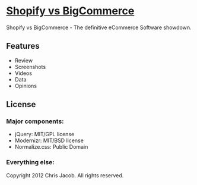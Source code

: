 # [Shopify vs BigCommerce](http://chrisjacob.github.com/shopify-vs-bigcommerce/)

Shopify vs BigCommerce - The definitive eCommerce Software showdown.

## Features

* Review
* Screenshots
* Videos
* Data
* Opinions

## License

### Major components:

* jQuery: MIT/GPL license
* Modernizr: MIT/BSD license
* Normalize.css: Public Domain

### Everything else:

Copyright 2012 Chris Jacob. All rights reserved.
